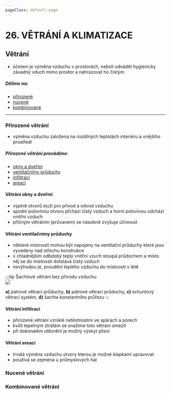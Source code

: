 ```yaml
---
pageClass: default-page
---
```

# 26. VĚTRÁNÍ A KLIMATIZACE

## Větrání

- účelem je výměna vzduchu v prostorách, neboli odvádět hygienicky závadný vduch mimo prostor a nahrazovat ho čistým

##### Dělíme na:
- [přirozené](../26/#prirozene-vetrani)
- [nucené](../26/#nucene-vetrani)
- [kombinované](../26/#kombinovane-vetrani)

---

### Přirozené větrání

- výměna vzduchu založena na rozdílných teplotách interiéru a vnějšího prostředí

##### Přirozené větrání provádíme:
- [okny a dveřmi](../26/#vetrani-okny-a-dvermi)
- [ventilačnímy průduchy](../26/#vetrani-ventilacnimy-pruduchy)
- [infiltrací](../26/#vetrani-infiltraci)
- [areací](../26/#vetrani-areaci)

#### Větrání okny a dveřmi

- výplně otvorů služí pro přívod a odvod vzduchu
- spodní polovinou otvoru přchází čistý vzduch a horní polovinou odchází vnitřní vzduch
- příčným větráním (průvanem) se násobně zvyšuje účinnost

#### Větrání ventilačnímy průduchy

- některé místnosti mohou být napojeny na ventilační průduchy které jsou vyvedeny nad střechu konstrukce
- v chladnějším odbdobý teplý vnitřní vzuch stoupá průdochem a místo něj se do místnosti dotstává čistý vzduch
- nevýhodou je, proudění teplého vzduchu do místností v létě

:::tip Šachtové větrání bez přívodu vzduchu
<br>
<img class="centered_image" src="/images/pos/26/pruduch.jpg" />

**a)** patrové větrací průduchy, **b)** patrové větrací průduchy, **c)** schuntový větrací systém, **d)** šachta konstantního průřezu
:::

#### Větrání infiltrací

- přirozené větrání vzniklé netěstnostmi ve spárách a pórech
- kvůli tepelným ztrátám se snažíme toto větrání omezit
- při dokonalém utěsnění je možný výskyt plísní

#### Větrání areací

- trvalá výměna vzduchu otvory kterou je možné klapkami upravovat
- používá se zejména u průmyslových hal

### Nucené větrání

### Kombinované větrání